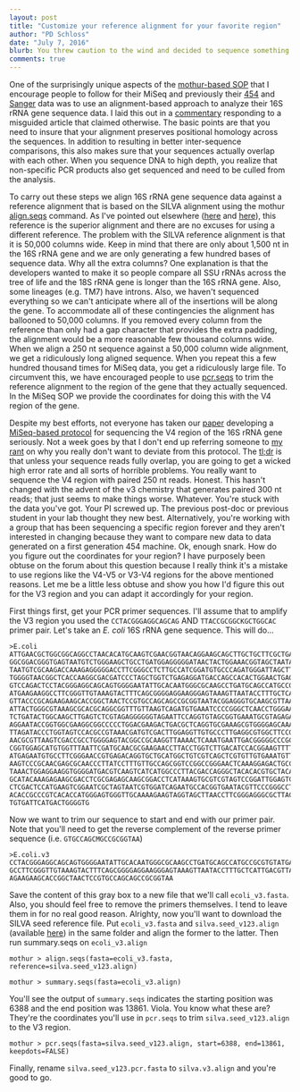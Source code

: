 ```yaml
---
layout: post
title: "Customize your reference alignment for your favorite region"
author: "PD Schloss"
date: "July 7, 2016"
blurb: You threw caution to the wind and decided to sequence something other than the V4 region of the 16S rRNA gene. How do you pick the start and end coordinates when running pcr.seqs?
comments: true
---
```



One of the surprisingly unique aspects of the [mothur-based SOP](/wiki/MiSeq_SOP) that I encourage people to follow for their MiSeq and previously their [454](/wiki/454_SOP) and [Sanger](/wiki/Esophageal_community_analysis) data was to use an alignment-based approach to analyze their 16S rRNA gene sequence data. I laid this out in a [commentary](https://www.schlosslab.org/assets/pdf/2013_schloss.pdf) responding to a misguided article that claimed otherwise. The basic points are that you need to insure that your alignment preserves positional homology across the sequences. In addition to resulting in better inter-sequence comparisons, this also makes sure that your sequences actually overlap with each other. When you sequence DNA to high depth, you realize that non-specific PCR products also get sequenced and need to be culled from the analysis.

To carry out these steps we align 16S rRNA gene sequence data against a reference alignment that is based on the SILVA alignment using the mothur [align.seqs](/wiki/align.seqs) command. As I've pointed out elsewhere ([here](https://www.schlosslab.org/assets/pdf/2010_schloss_a.pdf) and [here](https://www.schlosslab.org/assets/pdf/2009_schloss_b.pdf)), this reference is the superior alignment and there are no excuses for using a different reference. The problem with the SILVA reference alignment is that it is 50,000 columns wide. Keep in mind that there are only about 1,500 nt in the 16S rRNA gene and we are only generating a few hundred bases of sequence data. Why all the extra columns? One explanation is that the developers wanted to make it so people compare all SSU rRNAs across the tree of life and the 18S rRNA gene is longer than the 16S rRNA gene. Also, some lineages (e.g. TM7) have introns. Also, we haven't sequenced everything so we can't anticipate where all of the insertions will be along the gene. To accommodate all of these contingencies the alignment has ballooned to 50,000 columns. If you removed every column from the reference than only had a gap character that provides the extra padding, the alignment would be a more reasonable few thousand columns wide. When we align a 250 nt sequence against a 50,000 column wide alignment, we get a ridiculously long aligned sequence. When you repeat this a few hundred thousand times for MiSeq data, you get a ridiculously large file. To circumvent this, we have encouraged people to use [pcr.seqs](/wiki/pcr.seqs) to trim the reference alignment to the region of the gene that they actually sequenced. In the MiSeq SOP we provide the coordinates for doing this with the V4 region of the gene.

Despite my best efforts, not everyone has taken our [paper](https://www.schlosslab.org/assets/pdf/2013_kozich.pdf) developing a [MiSeq-based protocol](https://github.com/SchlossLab/MiSeq_WetLab_SOP) for sequencing the V4 region of the 16S rRNA gene seriously. Not a week goes by that I don't end up referring someone to [my rant](https://mothur.org/blog/2014/09/11/Why-such-a-large-distance-matrix/) on why you really don't want to deviate from this protocol. The [tl;dr](https://en.wikipedia.org/wiki/Wikipedia:Too_long;_didn%27t_read) is that unless your sequence reads fully overlap, you are going to get a wicked high error rate and all sorts of horrible problems. You really want to sequence the V4 region with paired 250 nt reads. Honest. This hasn't changed with the advent of the v3 chemistry that generates paired 300 nt reads; that just seems to make things worse. Whatever. You're stuck with the data you've got. Your PI screwed up. The previous post-doc or previous student in your lab thought they new best. Alternatively, you're working with a group that has been sequencing a specific region forever and they aren't interested in changing because they want to compare new data to data generated on a first generation 454 machine. Ok, enough snark. How do you figure out the coordinates for your region? I have purposely been obtuse on the forum about this question because I really think it's a mistake to use regions like the V4-V5 or V3-V4 regions for the above mentioned reasons. Let me be a little less obtuse and show you how I'd figure this out for the V3 region and you can adapt it accordingly for your region.

First things first, get your PCR primer sequences. I'll assume that to amplify the V3 region you used the `CCTACGGGAGGCAGCAG` AND `TTACCGCGGCKGCTGGCAC` primer pair. Let's take an *E. coli* 16S rRNA gene sequence. This will do...


    >E.coli
    ATTGAACGCTGGCGGCAGGCCTAACACATGCAAGTCGAACGGTAACAGGAAGCAGCTTGCTGCTTCGCTGACGAGT
	GGCGGACGGGTGAGTAATGTCTGGGAAGCTGCCTGATGGAGGGGGATAACTACTGGAAACGGTAGCTAATACCGCA
	TAATGTCGCAAGACCAAAGAGGGGGACCTTCGGGCCTCTTGCCATCGGATGTGCCCAGATGGGATTAGCTTGTTGG
	TGGGGTAACGGCTCACCAAGGCGACGATCCCTAGCTGGTCTGAGAGGATGACCAGCCACACTGGAACTGAGACACG
	GTCCAGACTCCTACGGGAGGCAGCAGTGGGGAATATTGCACAATGGGCGCAAGCCTGATGCAGCCATGCCGCGTGT
	ATGAAGAAGGCCTTCGGGTTGTAAAGTACTTTCAGCGGGGAGGAAGGGAGTAAAGTTAATACCTTTGCTCATTGAC
	GTTACCCGCAGAAGAAGCACCGGCTAACTCCGTGCCAGCAGCCGCGGTAATACGGAGGGTGCAAGCGTTAATCGGA
	ATTACTGGGCGTAAAGCGCACGCAGGCGGTTTGTTAAGTCAGATGTGAAATCCCCGGGCTCAACCTGGGAACTGCA
	TCTGATACTGGCAAGCTTGAGTCTCGTAGAGGGGGGTAGAATTCCAGGTGTAGCGGTGAAATGCGTAGAGATCTGG
	AGGAATACCGGTGGCGAAGGCGGCCCCCTGGACGAAGACTGACGCTCAGGTGCGAAAGCGTGGGGAGCAAACAGGA
	TTAGATACCCTGGTAGTCCACGCCGTAAACGATGTCGACTTGGAGGTTGTGCCCTTGAGGCGTGGCTTCCGGAGCT
	AACGCGTTAAGTCGACCGCCTGGGGAGTACGGCCGCAAGGTTAAAACTCAAATGAATTGACGGGGGCCCGCACAAG
	CGGTGGAGCATGTGGTTTAATTCGATGCAACGCGAAGAACCTTACCTGGTCTTGACATCCACGGAAGTTTTCAGAG
	ATGAGAATGTGCCTTCGGGAACCGTGAGACAGGTGCTGCATGGCTGTCGTCAGCTCGTGTTGTGAAATGTTGGGTT
	AAGTCCCGCAACGAGCGCAACCCTTATCCTTTGTTGCCAGCGGTCCGGCCGGGAACTCAAAGGAGACTGCCAGTGA
	TAAACTGGAGGAAGGTGGGGATGACGTCAAGTCATCATGGCCCTTACGACCAGGGCTACACACGTGCTACAATGGC
	GCATACAAAGAGAAGCGACCTCGCGAGAGCAAGCGGACCTCATAAAGTGCGTCGTAGTCCGGATTGGAGTCTGCAA
	CTCGACTCCATGAAGTCGGAATCGCTAGTAATCGTGGATCAGAATGCCACGGTGAATACGTTCCCGGGCCTTGTAC
	ACACCGCCCGTCACACCATGGGAGTGGGTTGCAAAAGAAGTAGGTAGCTTAACCTTCGGGAGGGCGCTTACCACTT
	TGTGATTCATGACTGGGGTG


Now we want to trim our sequence to start and end with our primer pair. Note that you'll need to get the reverse complement of the reverse primer sequence (i.e. `GTGCCAGCMGCCGCGGTAA`)


    >E.coli.v3
    CCTACGGGAGGCAGCAGTGGGGAATATTGCACAATGGGCGCAAGCCTGATGCAGCCATGCCGCGTGTATGAAGAAG
	GCCTTCGGGTTGTAAAGTACTTTCAGCGGGGAGGAAGGGAGTAAAGTTAATACCTTTGCTCATTGACGTTACCCGC
	AGAAGAAGCACCGGCTAACTCCGTGCCAGCAGCCGCGGTAA

Save the content of this gray box to a new file that we'll call `ecoli_v3.fasta`. Also, you should feel free to remove the primers themselves. I tend to leave them in for no real good reason. Alrighty, now you'll want to download the SILVA seed reference file. Put `ecoli_v3.fasta` and `silva.seed_v123.align` (available [here](/wiki/Silva_reference_files)) in the same folder and align the former to the latter. Then run summary.seqs on `ecoli_v3.align`

    mothur > align.seqs(fasta=ecoli_v3.fasta, reference=silva.seed_v123.align)

    mothur > summary.seqs(fasta=ecoli_v3.align)

You'll see the output of `summary.seqs` indicates the starting position was 6388 and the end position was 13861. Viola. You know what these are? They're the coordinates you'll use in `pcr.seqs` to trim `silva.seed_v123.align` to the V3 region.

    mothur > pcr.seqs(fasta=silva.seed_v123.align, start=6388, end=13861, keepdots=FALSE)

Finally, rename `silva.seed_v123.pcr.fasta` to `silva.v3.align` and you're good to go.
